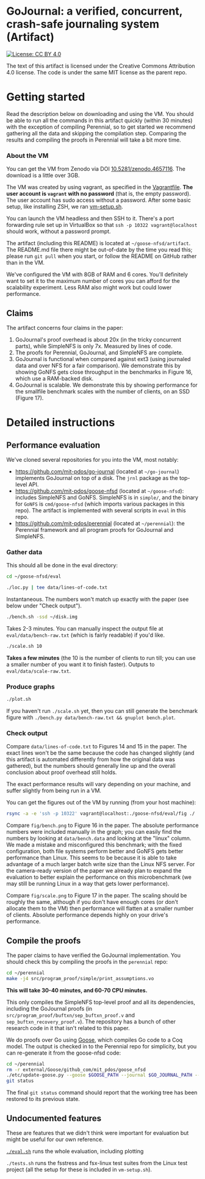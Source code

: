 # GoJournal: a verified, concurrent, crash-safe journaling system (Artifact)

[![License: CC BY
4.0](https://img.shields.io/badge/License-CC%20BY%204.0-lightgrey.svg)](https://creativecommons.org/licenses/by/4.0/)

The text of this artifact is licensed under the Creative Commons Attribution 4.0
license. The code is under the same MIT license as the parent repo.

# Getting started

Read the description below on downloading and using the VM. You should be able
to run all the commands in this artifact quickly (within 30 minutes) with the
exception of compiling Perennial, so to get started we recommend gathering all
the data and skipping the compilation step. Comparing the results and compiling
the proofs in Perennial will take a bit more time.

### About the VM

You can get the VM from Zenodo via DOI
[10.5281/zenodo.4657116](https://zenodo.org/record/4657115). The download is a
little over 3GB.

The VM was created by using vagrant, as specified in the
[Vagrantfile](Vagrantfile).
**The user account is `vagrant` with no password** (that is, the
empty password). The user account has sudo access without a password. After some
basic setup, like installing ZSH, we ran [vm-setup.sh](vm-setup.sh).

You can launch the VM headless and then SSH to it. There's a port forwarding
rule set up in VirtualBox so that `ssh -p 10322 vagrant@localhost` should work,
without a password prompt.

The artifact (including this README) is located at
`~/goose-nfsd/artifact`. The README.md file there might be out-of-date by
the time you read this; please run `git pull` when you start, or follow the
README on GitHub rather than in the VM.

We've configured the VM with 8GB of RAM and 6 cores. You'll definitely want to
set it to the maximum number of cores you can afford for the scalability
experiment. Less RAM also might work but could lower performance.

## Claims

The artifact concerns four claims in the paper:

1. GoJournal's proof overhead is about 20x (in the tricky concurrent parts),
   while SimpleNFS is only 7x. Measured by lines of code.
2. The proofs for Perennial, GoJournal, and SimpleNFS are complete.
3. GoJournal is functional when compared against ext3 (using journaled data and
   over NFS for a fair comparison). We demonstrate this by showing GoNFS gets
   close throughput in the benchmarks in Figure 16, which use a RAM-backed disk.
4. GoJournal is scalable. We demonstrate this by showing performance for the
   smallfile benchmark scales with the number of clients, on an SSD (Figure 17).

# Detailed instructions

## Performance evaluation

We've cloned several repositories for you into the VM, most notably:

- https://github.com/mit-pdos/go-journal (located at `~/go-journal`) implements
  GoJournal on top of a disk. The `jrnl` package as the top-level API.
- https://github.com/mit-pdos/goose-nfsd (located at `~/goose-nfsd`): includes
  SimpleNFS and GoNFS. SimpleNFS is in `simple/`, and the binary for `GoNFS` is
  `cmd/goose-nfsd` (which imports various packages in this repo). The artifact
  is implemented with several scripts in `eval` in this repo.
- https://github.com/mit-pdos/perennial (located at `~/perennial`): the
  Perennial framework and all program proofs for GoJournal and SimpleNFS.

### Gather data

This should all be done in the eval directory:

```sh
cd ~/goose-nfsd/eval
```

```sh
./loc.py | tee data/lines-of-code.txt
```

Instantaneous. The numbers won't match up exactly with the paper (see below
under "Check output").

```sh
./bench.sh -ssd ~/disk.img
```

Takes 2-3 minutes. You can manually inspect the output file at
`eval/data/bench-raw.txt` (which is fairly readable) if you'd like.

```sh
./scale.sh 10
```

**Takes a few minutes** (the 10 is the number of clients to run till; you can use a
smaller number of you want it to finish faster). Outputs to `eval/data/scale-raw.txt`.

### Produce graphs

```sh
./plot.sh
```

If you haven't run `./scale.sh` yet, then you can still generate the benchmark
figure with `./bench.py data/bench-raw.txt && gnuplot bench.plot`.

### Check output

Compare `data/lines-of-code.txt` to Figures 14 and 15 in the paper. The exact
lines won't be the same because the code has changed slightly (and this artifact
is automated differently from how the original data was gathered), but the
numbers should generally line up and the overall conclusion about proof overhead
still holds.

The exact performance results will vary depending on your machine, and suffer
slightly from being run in a VM.

You can get the figures out of the VM by running (from your host machine):

```sh
rsync -a -e 'ssh -p 10322' vagrant@localhost:./goose-nfsd/eval/fig ./
```

Compare `fig/bench.png` to Figure 16 in the paper. The absolute performance
numbers were included manually in the graph; you can easily find the numbers by
looking at `data/bench.data` and looking at the "linux" column. We made a
mistake and misconfigured this benchmark; with the fixed configuration, both
file systems perform better and GoNFS gets better performance than Linux. This
seems to be because it is able to take advantage of a much larger batch write
size than the Linux NFS server. For the camera-ready version of the paper we
already plan to expand the evaluation to better explain the performance on this
microbenchmark (we may still be running Linux in a way that gets lower
performance).

Compare `fig/scale.png` to Figure 17 in the paper. The scaling should be roughly
the same, although if you don't have enough cores (or don't allocate them to the
VM) then performance will flatten at a smaller number of clients. Absolute
performance depends highly on your drive's performance.

## Compile the proofs

The paper claims to have verified the GoJournal implementation. You should check
this by compiling the proofs in the `perennial` repo:

```sh
cd ~/perennial
make -j4 src/program_proof/simple/print_assumptions.vo
```

**This will take 30-40 minutes, and 60-70 CPU minutes.**

This only compiles the SimpleNFS top-level proof and all its dependencies,
including the GoJournal proofs (in `src/program_proof/buftxn/sep_buftxn_proof.v`
and `sep_buftxn_recovery_proof.v`). The repository has a bunch of other research
code in it that isn't related to this paper.

We do proofs over Go using [Goose](https://github.com/tchajed/goose), which
compiles Go code to a Coq model. The output is checked in to the Perennial repo
for simplicity, but you can re-generate it from the goose-nfsd code:

```sh
cd ~/perennial
rm -r external/Goose/github_com/mit_pdos/goose_nfsd
./etc/update-goose.py --goose $GOOSE_PATH --journal $GO_JOURNAL_PATH --nfsd $GOOSE_NFSD_PATH --skip-goose-examples --verbose
git status
```

The final `git status` command should report that the working tree has been
restored to its previous state.

## Undocumented features

These are features that we didn't think were important for evaluation but might
be useful for our own reference.

[`./eval.sh`](eval.sh) runs the whole evaluation, including plotting

`./tests.sh` runs the fsstress and fsx-linux test suites from the Linux test
project (all the setup for these is included in `vm-setup.sh`).
